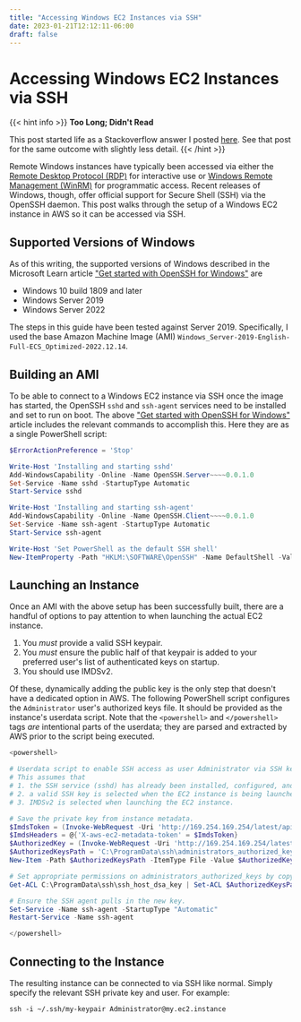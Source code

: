 ```yaml
---
title: "Accessing Windows EC2 Instances via SSH"
date: 2023-01-21T12:12:11-06:00
draft: false
---
```


# Accessing Windows EC2 Instances via SSH

{{< hint info >}}
**Too Long; Didn't Read**

This post started life as a Stackoverflow answer I posted [here](https://stackoverflow.com/a/75009915/8468492).
See that post for the same outcome with slightly less detail.
{{< /hint >}}

Remote Windows instances have typically been accessed via either the [Remote Desktop Protocol (RDP)](https://learn.microsoft.com/en-us/troubleshoot/windows-server/remote/understanding-remote-desktop-protocol) for interactive use or [Windows Remote Management (WinRM)](https://learn.microsoft.com/en-us/windows/win32/winrm/portal) for programmatic access.
Recent releases of Windows, though, offer official support for Secure Shell (SSH) via the OpenSSH daemon.
This post walks through the setup of a Windows EC2 instance in AWS so it can be accessed via SSH.

## Supported Versions of Windows

As of this writing, the supported versions of Windows described in the Microsoft Learn article ["Get started with OpenSSH for Windows"](https://learn.microsoft.com/en-us/windows-server/administration/openssh/openssh_install_firstuse?tabs=powershell) are

- Windows 10 build 1809 and later
- Windows Server 2019
- Windows Server 2022

The steps in this guide have been tested against Server 2019.
Specifically, I used the base Amazon Machine Image (AMI) `Windows_Server-2019-English-Full-ECS_Optimized-2022.12.14`.

## Building an AMI

To be able to connect to a Windows EC2 instance via SSH once the image has started, the OpenSSH `sshd` and `ssh-agent` services need to be installed and set to run on boot.
The above ["Get started with OpenSSH for Windows"](https://learn.microsoft.com/en-us/windows-server/administration/openssh/openssh_install_firstuse?tabs=powershell) article includes the relevant commands to accomplish this.
Here they are as a single PowerShell script:

```powershell
$ErrorActionPreference = 'Stop'

Write-Host 'Installing and starting sshd'
Add-WindowsCapability -Online -Name OpenSSH.Server~~~~0.0.1.0
Set-Service -Name sshd -StartupType Automatic
Start-Service sshd

Write-Host 'Installing and starting ssh-agent'
Add-WindowsCapability -Online -Name OpenSSH.Client~~~~0.0.1.0
Set-Service -Name ssh-agent -StartupType Automatic
Start-Service ssh-agent

Write-Host 'Set PowerShell as the default SSH shell'
New-ItemProperty -Path "HKLM:\SOFTWARE\OpenSSH" -Name DefaultShell -Value (Get-Command powershell.exe).Path -PropertyType String -Force
```

## Launching an Instance

Once an AMI with the above setup has been successfully built, there are a handful of options to pay attention to when launching the actual EC2 instance.

1. You _must_ provide a valid SSH keypair.
2. You _must_ ensure the public half of that keypair is added to your preferred user's list of authenticated keys on startup.
3. You should use IMDSv2.

Of these, dynamically adding the public key is the only step that doesn't have a dedicated option in AWS.
The following PowerShell script configures the `Administrator` user's authorized keys file.
It should be provided as the instance's userdata script.
Note that the `<powershell>` and `</powershell>` tags _are_ intentional parts of the userdata;
they are parsed and extracted by AWS prior to the script being executed.

```powershell
<powershell>

# Userdata script to enable SSH access as user Administrator via SSH keypair.
# This assumes that
# 1. the SSH service (sshd) has already been installed, configured, and started during AMI creation;
# 2. a valid SSH key is selected when the EC2 instance is being launched; and
# 3. IMDSv2 is selected when launching the EC2 instance.

# Save the private key from instance metadata.
$ImdsToken = (Invoke-WebRequest -Uri 'http://169.254.169.254/latest/api/token' -Method 'PUT' -Headers @{'X-aws-ec2-metadata-token-ttl-seconds' = 2160} -UseBasicParsing).Content
$ImdsHeaders = @{'X-aws-ec2-metadata-token' = $ImdsToken}
$AuthorizedKey = (Invoke-WebRequest -Uri 'http://169.254.169.254/latest/meta-data/public-keys/0/openssh-key' -Headers $ImdsHeaders -UseBasicParsing).Content
$AuthorizedKeysPath = 'C:\ProgramData\ssh\administrators_authorized_keys'
New-Item -Path $AuthorizedKeysPath -ItemType File -Value $AuthorizedKey -Force

# Set appropriate permissions on administrators_authorized_keys by copying them from an existing key.
Get-ACL C:\ProgramData\ssh\ssh_host_dsa_key | Set-ACL $AuthorizedKeysPath

# Ensure the SSH agent pulls in the new key.
Set-Service -Name ssh-agent -StartupType "Automatic"
Restart-Service -Name ssh-agent

</powershell>
```

## Connecting to the Instance

The resulting instance can be connected to via SSH like normal.
Simply specify the relevant SSH private key and user.
For example:

```shell
ssh -i ~/.ssh/my-keypair Administrator@my.ec2.instance
```
